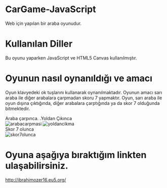 
# CarGame-JavaScript

Web için yapılan bir araba oyunudur.

# Kullanılan Diller

Bu oyunu yaparken JavaScript ve HTML5 Canvas kullanılmıştır.
 
# Oyunun nasıl oynanıldığı ve amacı
  
Oyun klavyedeki ok tuşlarını kullanarak oynanılmaktadır. 
Oyunun amacı sarı araba ile diğer arabalara çarpmadan skoru 7 yapmaktır.
Oyun, sarı araba ile oyun dışına çıktığında, diğer arabalara çarptığında ya da skor 7 olduğunda bitmektedir.

Araba çarpınca.                                                                 .Yoldan Çıkınca                       
![arabacarpmasi](https://github.com/ibrahimozer16/CarGame-JavaScript/assets/91963566/025ead2a-8f7d-4969-8a60-4d9bca6ff360)
![yoldancikma](https://github.com/ibrahimozer16/CarGame-JavaScript/assets/91963566/8fc3239c-8c36-4374-8889-6e94397e8e6d)                                          
Skor 7 olunca                                                                                                       
![skor7olunca](https://github.com/ibrahimozer16/CarGame-JavaScript/assets/91963566/633964ef-e02c-4e7e-905d-9b7ac439c2a1)

  
# Oyuna aşağıya bıraktığım linkten ulaşabilirsiniz.

http://ibrahimozer16.eu5.org/
